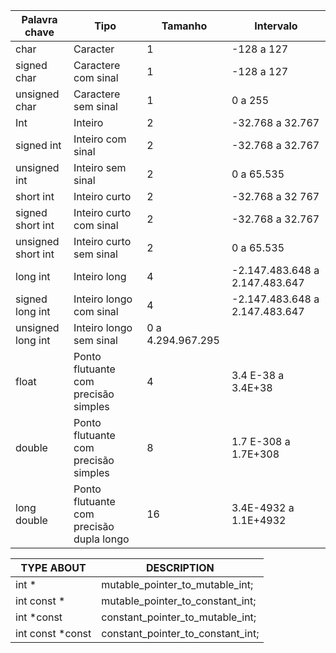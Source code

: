 |Palavra chave|	Tipo|	Tamanho|	Intervalo|
|---|---|---|---|
|char|	Caracter|	1|	-128 a 127|
|signed char|	Caractere com sinal|	1|	-128 a 127|
|unsigned char|	Caractere sem sinal|	1|	0 a 255|
|Int|	Inteiro|	2|	-32.768 a 32.767|
|signed int|	Inteiro com sinal|	2|	-32.768 a 32.767|
|unsigned int|	Inteiro sem sinal|	2|	0 a 65.535|
|short int|	Inteiro curto|	2|	-32.768 a 32 767|
|signed short int|	Inteiro curto com sinal|	2|	-32.768 a 32.767|
|unsigned short int|	Inteiro curto sem sinal|	2|	0 a 65.535|
|long int|	Inteiro long|	4|	-2.147.483.648 a 2.147.483.647|
|signed long int|	Inteiro longo com sinal|	4|	-2.147.483.648 a 2.147.483.647|
|unsigned long int|	Inteiro longo sem sinal|	0 a 4.294.967.295|
|float|	Ponto flutuante com precisão simples|	4|	3.4 E-38 a 3.4E+38|
|double|	Ponto flutuante com precisão simples|	8|	1.7 E-308 a 1.7E+308|
|long double|	Ponto flutuante com precisão dupla longo|	16|	3.4E-4932 a 1.1E+4932|

|TYPE ABOUT|DESCRIPTION|
|---|---|
|int *|mutable_pointer_to_mutable_int;|
|int const *|mutable_pointer_to_constant_int;|
|int *const |constant_pointer_to_mutable_int;|
|int const *const |constant_pointer_to_constant_int;|
